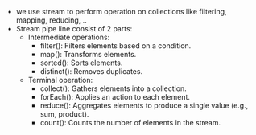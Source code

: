 - we use stream to perform operation on collections like filtering, mapping, reducing, ..
- Stream pipe line consist of 2 parts:
    - Intermediate operations: 
        - filter(): Filters elements based on a condition.
        - map(): Transforms elements.
        - sorted(): Sorts elements.
        - distinct(): Removes duplicates.
    - Terminal operation:
        - collect(): Gathers elements into a collection.
        - forEach(): Applies an action to each element.
        - reduce(): Aggregates elements to produce a single value (e.g., sum, product).
        - count(): Counts the number of elements in the stream.
